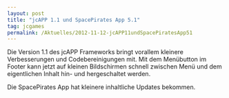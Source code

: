 ```yaml
---
layout: post
title: "jcAPP 1.1 und SpacePirates App 5.1"
tag: jcgames
permalink: /Aktuelles/2012-11-12-jcAPP11undSpacePiratesApp51
---
```


Die Version 1.1 des jcAPP Frameworks bringt vorallem kleinere Verbesserungen und Codebereinigungen mit. Mit dem Menübutton im Footer kann jetzt auf kleinen Bildschirmen schnell zwischen Menü und dem eigentlichen Inhalt hin- und hergeschaltet werden.

Die SpacePirates App hat kleinere inhaltliche Updates bekommen.
